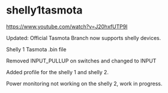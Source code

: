 # shelly1tasmota

https://www.youtube.com/watch?v=J20hxfUTP9I


Updated: Official Tasmota Branch now supports shelly devices.

Shelly 1 Tasmota .bin file

Removed INPUT_PULLUP on switches and changed to INPUT

Added profile for the shelly 1 and shelly 2.

Power monitoring not working on the shelly 2, work in progress.
